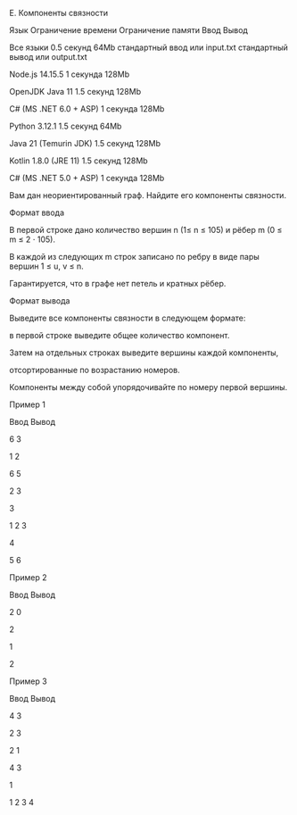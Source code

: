 E. Компоненты связности

Язык	Ограничение времени	Ограничение памяти	Ввод	Вывод

Все языки	0.5 секунд	64Mb	стандартный ввод или input.txt	стандартный вывод или output.txt

Node.js 14.15.5	1 секунда	128Mb

OpenJDK Java 11	1.5 секунд	128Mb

C# (MS .NET 6.0 + ASP)	1 секунда	128Mb

Python 3.12.1	1.5 секунд	64Mb

Java 21 (Temurin JDK)	1.5 секунд	128Mb

Kotlin 1.8.0 (JRE 11)	1.5 секунд	128Mb

C# (MS .NET 5.0 + ASP)	1 секунда	128Mb

Вам дан неориентированный граф. Найдите его компоненты связности.

Формат ввода

В первой строке дано количество вершин n (1≤ n ≤ 105) и рёбер m (0 ≤ m ≤ 2 ⋅ 105).

В каждой из следующих m строк записано по ребру в виде пары вершин 1 ≤ u, v ≤ n.

Гарантируется, что в графе нет петель и кратных рёбер.

Формат вывода

Выведите все компоненты связности в следующем формате:

в первой строке выведите общее количество компонент.

Затем на отдельных строках выведите вершины каждой компоненты,

отсортированные по возрастанию номеров.

Компоненты между собой упорядочивайте по номеру первой вершины.

Пример 1

Ввод	Вывод

6 3

1 2

6 5

2 3

3

1 2 3 

4 

5 6 

Пример 2

Ввод	Вывод

2 0

2

1 

2 

Пример 3

Ввод	Вывод

4 3

2 3

2 1

4 3

1

1 2 3 4 